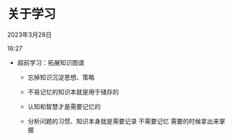 # 关于学习


2023年3月28日

16:27

 

-   超前学习：拓展知识图谱

    -   忘掉知识沉淀思想、策略

    -   不易记忆的知识本就是用于储存的

    -   认知和智慧才是需要记忆的

    -   分析问题的习惯、知识本身就是需要记录 不需要记忆 需要的时候拿出来掌握
